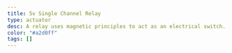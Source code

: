 ```yaml
---
title: 5v Single Channel Relay
type: actuator
desc: A relay uses magnetic principles to act as an electrical switch. This enables a smaller device such as an Arduino to control a much larger device such as a water pump
color: "#a2d0ff"
tags: []
---
```

